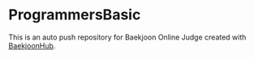 # ProgrammersBasic
This is an auto push repository for Baekjoon Online Judge created with [BaekjoonHub](https://github.com/BaekjoonHub/BaekjoonHub).
